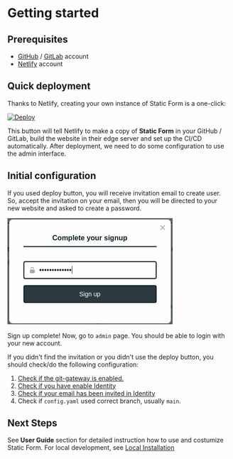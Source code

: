 # Getting started

## Prerequisites

* [GitHub](https://github.com/) / [GitLab](https://gitlab.com/) account
* [Netlify](https://app.netlify.com/) account

## Quick deployment

Thanks to Netlify, creating your own instance of Static Form is a one-click:

[![Deploy](https://www.netlify.com/img/deploy/button.svg)](https://app.netlify.com/start/deploy?repository=https://github.com/zulvkr/StaticForm&stack=cms)


This button will tell Netlify to make a copy of **Static Form** in your GitHub / GitLab, build the website in their edge server and set up the CI/CD automatically. After deployment, we need to do some configuration to use the admin interface.

## Initial configuration

If you used deploy button, you will receive invitation email to create user. So, accept the invitation on your email, then you will be directed to your new website and asked to create a password.

![signup](_media/complete-your-signup.png)

Sign up complete! Now, go to `admin` page. You should be able to login with your new account.

If you didn't find the invitation or you didn't use the deploy button, you should check/do the following configuration:

1. [Check if the git-gateway is enabled.](https://docs.netlify.com/visitor-access/git-gateway/)
2. [Check if you have enable Identity](https://docs.netlify.com/visitor-access/identity/)
3. [Check if your email has been invited in Identity](https://docs.netlify.com/visitor-access/identity/registration-login/#invitations)
4. Check if `config.yaml` used correct branch, usually `main`.

## Next Steps

See **User Guide** section for detailed instruction how to use and costumize Static Form. For local development, see [Local Installation](local-installation.md)
